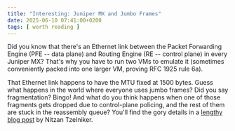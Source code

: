 ```yaml
---
title: "Interesting: Juniper MX and Jumbo Frames"
date: 2025-06-10 07:41:00+0200
tags: [ worth reading ]
---
```

Did you know that there's an Ethernet link between the Packet Forwarding Engine (PFE -- data plane) and Routing Engine (RE -- control plane) in every Juniper MX? That's why you have to run two VMs to emulate it (sometimes conveniently packed into one larger VM, proving RFC 1925 rule 6a).

That Ethernet link happens to have the MTU fixed at 1500 bytes. Guess what happens in the world where everyone uses jumbo frames? Did you say fragmentation? Bingo! And what do you think happens when one of those fragments gets dropped due to control-plane policing, and the rest of them are stuck in the reassembly queue? You'll find the gory details in a [lengthy blog post](https://www.oasis-tech.net/networks/how-troubleshooting-of-routing-flaps-ends-with-a-new-junos-command/) by Nitzan Tzelniker.
